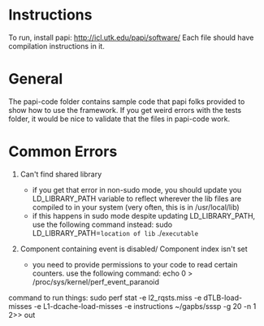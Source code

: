 # Instructions 
To run, install papi: http://icl.utk.edu/papi/software/
Each file should have compilation instructions in it. 

# General 
The papi-code folder contains sample code that papi folks provided to show how
to use the framework. If you get weird errors with the tests folder, it would be
nice to validate that the files in papi-code work. 

# Common Errors
1. Can't find shared library
    - if you get that error in non-sudo mode, you should update you
      LD_LIBRARY_PATH variable to reflect wherever the lib files are compiled to
      in your system (very often, this is in /usr/local/lib)
    - if this happens in sudo mode despite updating LD_LIBRARY_PATH, use the
      following command instead:
        sudo LD_LIBRARY_PATH=`location of lib` ./`executable`

2. Component containing event is disabled/ Component index isn't set 
    - you need to provide permissions to your code to read certain counters. use
      the following command:
        echo 0 > /proc/sys/kernel/perf_event_paranoid

command to run things: 
sudo perf stat -e l2_rqsts.miss -e dTLB-load-misses -e L1-dcache-load-misses -e instructions ~/gapbs/sssp -g 20 -n 1 2>> out
